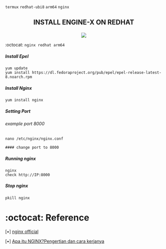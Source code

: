 `termux` `redhat-ubi8` `arm64` `nginx`
<h2><p align="center">INSTALL ENGINE-X ON REDHAT</p></h2>

<p align="center">
<img widht="80%" src="https://imagizer.imageshack.com/img924/1025/j2Mvb3.jpg">
</p>

:octocat: `nginx redhat arm64`
##### Install Epel
```
yum update
yum install https://dl.fedoraproject.org/pub/epel/epel-release-latest-8.noarch.rpm
```
##### Install Nginx
```
yum install nginx
```
##### Setting Port
###### example port 8000
```
nano /etc/nginx/nginx.conf

#### change port to 8000
```
##### Running nginx
```
nginx
check http://IP:8000
```
##### Stop nginx
```
pkill nginx
```
:octocat: Reference 
===================
[•] [ nginx official](https://www.nginx.com/)

[•] [Apa itu NGINX?Pengertian dan cara kerjanya](https://www.hostinger.co.id/tutorial/apa-itu-nginx)
